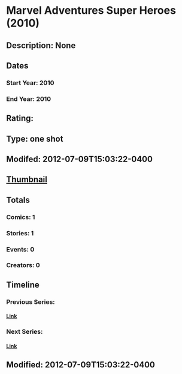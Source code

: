 # Marvel Adventures Super Heroes (2010)
## Description: None
## Dates
### Start Year: 2010
### End Year: 2010
## Rating: 
## Type: one shot
## Modifed: 2012-07-09T15:03:22-0400
## [Thumbnail](http://i.annihil.us/u/prod/marvel/i/mg/b/40/image_not_available.jpg)
## Totals
### Comics: 1
### Stories: 1
### Events: 0
### Creators: 0
## Timeline
### Previous Series: 
#### [Link]()
### Next Series: 
#### [Link]()
## Modified: 2012-07-09T15:03:22-0400